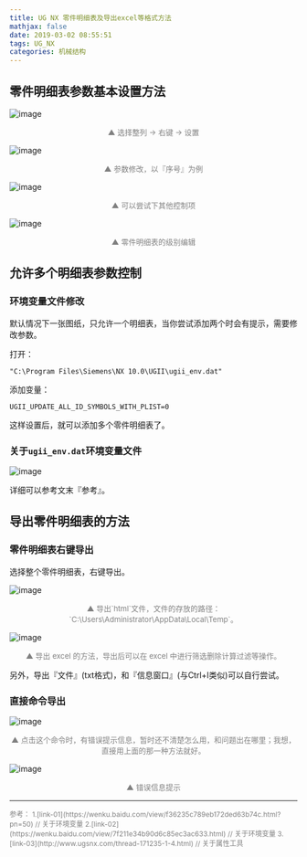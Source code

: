 ```yaml
---
title: UG NX 零件明细表及导出excel等格式方法
mathjax: false
date: 2019-03-02 08:55:51
tags: UG_NX
categories: 机械结构
---
```


## 零件明细表参数基本设置方法

![image](https://ws4.sinaimg.cn/large/006mcMYXgy1g0o68gwchmj30lj0aqdge.jpg)
<div style="font-size:13px;color:gray;text-align:center">▲ 选择整列 -> 右键 -> 设置</div>

<!--more-->

![image](https://ws1.sinaimg.cn/large/006mcMYXgy1g0o69v0w17j30gb0d4t93.jpg)
<div style="font-size:13px;color:gray;text-align:center">▲ 参数修改，以『序号』为例</div>

![image](https://wx1.sinaimg.cn/large/006mcMYXgy1g0o6b7qfmmj30va0hhjso.jpg)
<div style="font-size:13px;color:gray;text-align:center">▲ 可以尝试下其他控制项</div>

![image](https://wx3.sinaimg.cn/large/006mcMYXgy1g0o6cvqa96j316l0hitaa.jpg)
<div style="font-size:13px;color:gray;text-align:center">▲ 零件明细表的级别编辑</div>

## 允许多个明细表参数控制

### 环境变量文件修改

默认情况下一张图纸，只允许一个明细表，当你尝试添加两个时会有提示，需要修改参数。

打开：

```
"C:\Program Files\Siemens\NX 10.0\UGII\ugii_env.dat"
```
添加变量：

```
UGII_UPDATE_ALL_ID_SYMBOLS_WITH_PLIST=0
```

这样设置后，就可以添加多个零件明细表了。

### 关于`ugii_env.dat`环境变量文件

![image](https://wx4.sinaimg.cn/large/006mcMYXgy1g0o6k94hi0j30r90gin4t.jpg)

详细可以参考文末『参考』。

## 导出零件明细表的方法

### 零件明细表右键导出

选择整个零件明细表，右键导出。

![image](https://wx3.sinaimg.cn/large/006mcMYXgy1g0o6mbny4yj30gm0asaae.jpg)

<div style="font-size:13px;color:gray;text-align:center">▲ 导出`html`文件，文件的存放的路径：`C:\Users\Administrator\AppData\Local\Temp`。</div>

![image](https://ws3.sinaimg.cn/large/006mcMYXgy1g0o6nul0ozj309406iwek.jpg)
<div style="font-size:13px;color:gray;text-align:center">▲ 导出 excel 的方法，导出后可以在 excel 中进行筛选删除计算过滤等操作。</div>

另外，导出『文件』(txt格式)，和『信息窗口』(与Ctrl+I类似)可以自行尝试。

### 直接命令导出

![image](https://wx2.sinaimg.cn/large/006mcMYXgy1g0o6qdovf8j30dq040dg4.jpg)
<div style="font-size:13px;color:gray;text-align:center">▲ 点击这个命令时，有错误提示信息，暂时还不清楚怎么用，和问题出在哪里；我想，直接用上面的那一种方法就好。</div>

![image](https://wx1.sinaimg.cn/large/006mcMYXgy1g0pefytl4ij30a9035mx3.jpg)
<div style="font-size:13px;color:gray;text-align:center">▲ 错误信息提示</div>

<hr/>
<span style="color:gray;font-size:12px">
参考：
1.[link-01](https://wenku.baidu.com/view/f36235c789eb172ded63b74c.html?pn=50) //  关于环境变量
2.[link-02](https://wenku.baidu.com/view/7f211e34b90d6c85ec3ac633.html) //  关于环境变量
3.[link-03](http://www.ugsnx.com/thread-171235-1-4.html) //  关于属性工具
</span>
